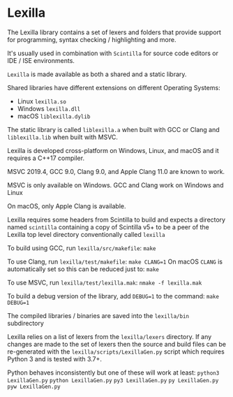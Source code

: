# Lexilla #

The Lexilla library contains a set of lexers and folders that provide support for
programming, syntax checking / highlighting and more.

It's usually used in combination with `Scintilla` for source code editors or IDE / ISE environments.

`Lexilla` is made available as both a shared and a static library.

Shared libraries have different extensions on different Operating Systems:
- Linux `lexilla.so`
- Windows `lexilla.dll`
- macOS `liblexilla.dylib`
  
The static library is called `liblexilla.a` when built with GCC or Clang and `liblexilla.lib` when built with MSVC.

Lexilla is developed cross-platform on Windows, Linux, and macOS and it requires a C++17 compiler.

MSVC 2019.4, GCC 9.0, Clang 9.0, and Apple Clang 11.0 are known to work.

MSVC is only available on Windows. GCC and Clang work on Windows and Linux

On macOS, only Apple Clang is available.

Lexilla requires some headers from Scintilla to build and expects a directory named
`scintilla` containing a copy of Scintilla v5+ to be a peer of the Lexilla top level
directory conventionally called `lexilla`

To build using GCC, run `lexilla/src/makefile`:
	`make`

To use Clang, run `lexilla/test/makefile`:
	`make CLANG=1`
On macOS `CLANG` is automatically set so this can be reduced just to:
	`make`

To use MSVC, run `lexilla/test/lexilla.mak`:
	`nmake -f lexilla.mak`

To build a debug version of the library, add `DEBUG=1` to the command:
	`make DEBUG=1`
	
The compiled libraries / binaries are saved into the `lexilla/bin` subdirectory

Lexilla relies on a list of lexers from the `lexilla/lexers` directory. If any changes are
made to the set of lexers then the source and build files can be re-generated with the
`lexilla/scripts/LexillaGen.py` script which requires Python 3 and is tested with 3.7+.

Python behaves inconsistently but one of these will work at least:
	`python3 LexillaGen.py`
    `python LexillaGen.py`
    `py3 LexillaGen.py`
    `py LexillaGen.py`
    `pyw LexillaGen.py`
